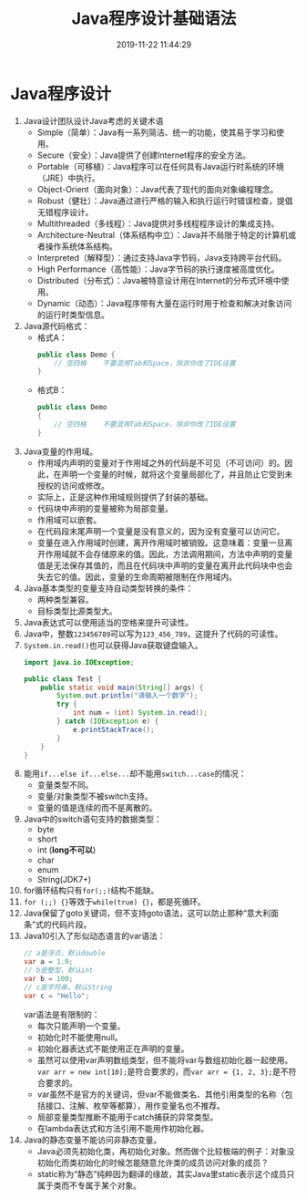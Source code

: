 ﻿---
title: Java程序设计基础语法
date: 2019-11-22 11:44:29
summary: 本文分享一些Java程序设计基础语法。
tags:
- Java
categories:
- Java
---

# Java程序设计

1. Java设计团队设计Java考虑的关键术语
    - Simple（简单）：Java有一系列简洁、统一的功能，使其易于学习和使用。
    - Secure（安全）：Java提供了创建Internet程序的安全方法。
    - Portable（可移植）：Java程序可以在任何具有Java运行时系统的环境（JRE）中执行。
    - Object-Orient（面向对象）：Java代表了现代的面向对象编程理念。
    - Robust（健壮）：Java通过进行严格的输入和执行运行时错误检查，提倡无错程序设计。
    - Multithreaded（多线程）：Java提供对多线程程序设计的集成支持。
    - Architecture-Neutral（体系结构中立）：Java并不局限于特定的计算机或者操作系统体系结构。
    - Interpreted（解释型）：通过支持Java字节码，Java支持跨平台代码。
    - High Performance（高性能）：Java字节码的执行速度被高度优化。
    - Distributed（分布式）：Java被特意设计用在Internet的分布式环境中使用。
    - Dynamic（动态）：Java程序带有大量在运行时用于检查和解决对象访问的运行时类型信息。
2. Java源代码格式：
    - 格式A：
        ```java
        public class Demo {
            // 空四格    不要混用Tab和Space，除非你改了IDE设置
        }
        ```
    - 格式B：
        ```java
        public class Demo
        {
            // 空四格    不要混用Tab和Space，除非你改了IDE设置
        }
        ```
3. Java变量的作用域。
    - 作用域内声明的变量对于作用域之外的代码是不可见（不可访问）的。因此，在声明一个变量的时候，就将这个变量局部化了，并且防止它受到未授权的访问或修改。
    - 实际上，正是这种作用域规则提供了封装的基础。
    - 代码块中声明的变量被称为局部变量。
    - 作用域可以嵌套。
    - 在代码段末尾声明一个变量是没有意义的，因为没有变量可以访问它。
    - 变量在进入作用域时创建，离开作用域时被销毁。这意味着：变量一旦离开作用域就不会存储原来的值。因此，方法调用期间，方法中声明的变量值是无法保存其值的，而且在代码块中声明的变量在离开此代码块中也会失去它的值。因此，变量的生命周期被限制在作用域内。
4. Java基本类型的变量支持自动类型转换的条件：
    - 两种类型兼容。
    - 目标类型比源类型大。
5. Java表达式可以使用适当的空格来提升可读性。
6. Java中，整数`123456789`可以写为`123_456_789`，这提升了代码的可读性。
7. `System.in.read()`也可以获得Java获取键盘输入。
    ```java
    import java.io.IOException;
    
    public class Test {
        public static void main(String[] args) {
            System.out.println("请输入一个数字");
            try {
                int num = (int) System.in.read();
            } catch (IOException e) {
                e.printStackTrace();
            }
        }
    }
    ```
8. 能用`if...else if...else...`却不能用`switch...case`的情况：
    - 变量类型不同。
    - 变量/对象类型不被switch支持。
    - 变量的值是连续的而不是离散的。
9. Java中的switch语句支持的数据类型：
    - byte
    - short
    - int (**long不可以**)
    - char
    - enum
    - String(JDK7+)
10. for循环结构只有`for(;;)`结构不能缺。
11. `for (;;) {}`等效于`while(true) {}`，都是死循环。
12. Java保留了goto关键词，但不支持goto语法，这可以防止那种“意大利面条”式的代码片段。
13. Java10引入了形似动态语言的var语法：
    ```java
    // a是浮点，默认double
    var a = 1.0;
    // b是整型，默认int
    var b = 100;
    // c是字符串，默认String
    var c = "Hello";
    ```
    var语法是有限制的：
    - 每次只能声明一个变量。
    - 初始化时不能使用null。
    - 初始化器表达式不能使用正在声明的变量。
    - 虽然可以使用var声明数组类型，但不能将var与数组初始化器一起使用。`var arr = new int[10];`是符合要求的，而`var arr = {1, 2, 3};`是不符合要求的。
    - var虽然不是官方的关键词，但var不能做类名、其他引用类型的名称（包括接口、注解、枚举等都算），用作变量名也不推荐。
    - 局部变量类型推断不能用于catch捕获的异常类型。
    - 在lambda表达式和方法引用不能用作初始化器。
14. Java的静态变量不能访问非静态变量。
    - Java必须先初始化类，再初始化对象。然而做个比较极端的例子：对象没初始化而类初始化的时候怎能随意允许类的成员访问对象的成员？
    - static称为“静态”纯粹因为翻译的缘故，其实Java里static表示这个成员只属于类而不专属于某个对象。
